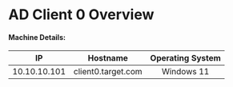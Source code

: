 # AD Client 0 Overview

#### Machine Details:

|      IP      |      Hostname      | Operating System |
| :----------: | :----------------: | :--------------: |
| 10.10.10.101 | client0.target.com |    Windows 11    |

